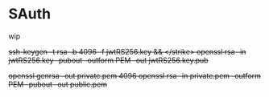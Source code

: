 # SAuth
wip

<strike>ssh-keygen -t rsa -b 4096 -f jwtRS256.key && \</strike>
<strike>  openssl rsa -in jwtRS256.key -pubout -outform PEM -out jwtRS256.key.pub</strike>

openssl genrsa -out private.pem 4096
openssl rsa -in private.pem -outform PEM -pubout -out public.pem
